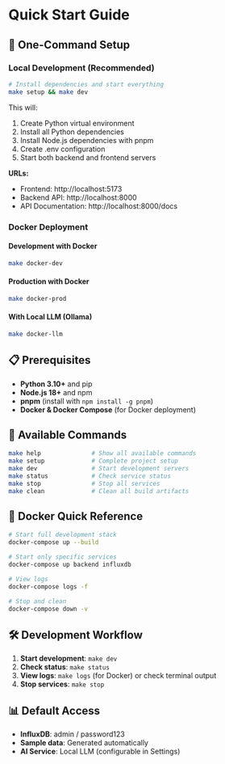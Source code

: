 # Quick Start Guide

## 🚀 One-Command Setup

### Local Development (Recommended)
```bash
# Install dependencies and start everything
make setup && make dev
```

This will:
1. Create Python virtual environment
2. Install all Python dependencies
3. Install Node.js dependencies with pnpm
4. Create .env configuration
5. Start both backend and frontend servers

**URLs:**
- Frontend: http://localhost:5173
- Backend API: http://localhost:8000
- API Documentation: http://localhost:8000/docs

### Docker Deployment

#### Development with Docker
```bash
make docker-dev
```

#### Production with Docker
```bash
make docker-prod
```

#### With Local LLM (Ollama)
```bash
make docker-llm
```

## 📋 Prerequisites

- **Python 3.10+** and pip
- **Node.js 18+** and npm
- **pnpm** (install with `npm install -g pnpm`)
- **Docker & Docker Compose** (for Docker deployment)

## 🔧 Available Commands

```bash
make help              # Show all available commands
make setup             # Complete project setup
make dev               # Start development servers
make status            # Check service status
make stop              # Stop all services
make clean             # Clean all build artifacts
```

## 🐳 Docker Quick Reference

```bash
# Start full development stack
docker-compose up --build

# Start only specific services
docker-compose up backend influxdb

# View logs
docker-compose logs -f

# Stop and clean
docker-compose down -v
```

## 🛠 Development Workflow

1. **Start development**: `make dev`
2. **Check status**: `make status`
3. **View logs**: `make logs` (for Docker) or check terminal output
4. **Stop services**: `make stop`

## 📊 Default Access

- **InfluxDB**: admin / password123
- **Sample data**: Generated automatically
- **AI Service**: Local LLM (configurable in Settings)

